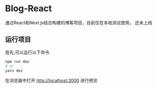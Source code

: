 # Blog-React

通过React和Next.js结合构建的博客项目，目前仅在本地测试使用， 还未上线

## 运行项目

首先,可以运行以下命令

```bash
npm run dev
# or
yarn dev
```

在浏览器中打开 [http://localhost:3000](http://localhost:3000) 进行预览

